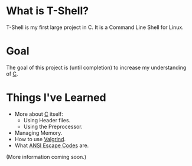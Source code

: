 # What is T-Shell?

  T-Shell is my first large project in C. It is a Command Line Shell for Linux.
  
# Goal
  The goal of this project is (until completion) to increase my understanding of [C][C Programming Language].
  
# Things I've Learned
  - More about [C][C Programming Language] itself:
    - Using Header files.
    - Using the Preprocessor.
  - Managing Memory.
  - How to use [Valgrind][Valgrind].
  - What [ANSI Escape Codes][ANSI Escape Codes] are.

  (More information coming soon.)
  
[C Programming Language]: http://en.wikipedia.org/wiki/C_(programming_language)
[Valgrind]: http://en.wikipedia.org/wiki/Valgrind
[ANSI Escape Codes]: http://en.wikipedia.org/wiki/ANSI_escape_code
